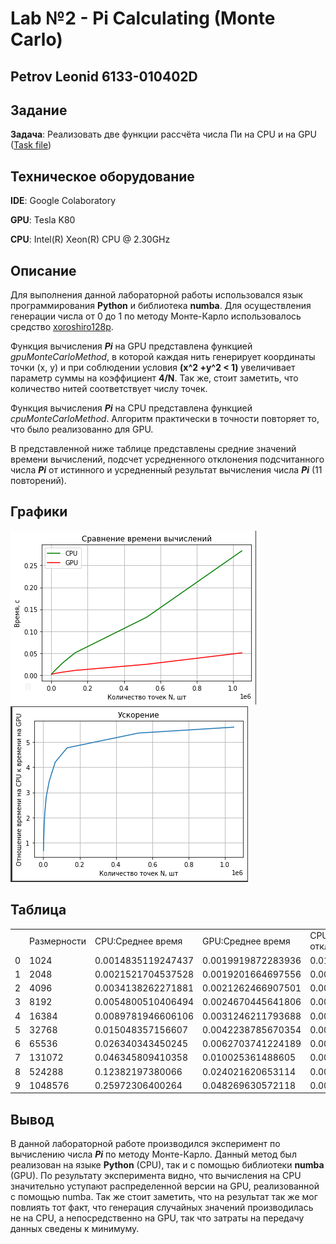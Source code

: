 # Lab №2 - Pi Calculating (Monte Carlo)
## Petrov Leonid 6133-010402D

## Задание

__Задача__: Реализовать две функции рассчёта числа Пи на CPU и на GPU ([Task file](pi_monte_carlo.pdf))

## Техническое оборудование

<b>__IDE__</b>: Google Colaboratory

<b>__GPU__</b>: Tesla K80

<b>__CPU__</b>: Intel(R) Xeon(R) CPU @ 2.30GHz

## Описание

Для выполнения данной лабораторной работы использовался язык программирования <b>Python</b> и библиотека <b>numba</b>. Для осуществления генерации числа от 0 до 1 по методу Монте-Карло использовалось средство [xoroshiro128p](https://numba.pydata.org/numba-doc/0.41.0/cuda/random.html).

Функция вычисления <b><i>Pi</i></b> на GPU представлена функцией *gpuMonteCarloMethod*, в которой каждая нить генерирует координаты точки (x, y) и при соблюдении условия 
**(x^2 +y^2 < 1)** увеличивает параметр суммы на коэффициент **4/N**. Так же, стоит заметить, что количество нитей соответствует числу точек.

Функция вычисления <b><i>Pi</i></b> на CPU представлена функцией *cpuMonteCarloMethod*. Алгоритм практически в точности повторяет то, что было реализованно для GPU.

В представленной ниже таблице представлены средние значений времени вычислений, подсчет усредненного отклонения подсчитанного числа <b><i>Pi</i></b> от истинного и усредненный результат вычисления числа <b><i>Pi</i></b> (11 повторений).

## Графики
![Сравнение времени выполнения алгоритмов](./Images/CompareCPUandGPU.PNG)
![Ускорение GPU в сравнении с CPU](./Images/Acceleration.PNG)

## Таблица
<table border="0" cellpadding="0" cellspacing="0" id="sheet0" class="sheet0 gridlines">
        <col class="col0">
        <col class="col1">
        <col class="col2">
        <col class="col3">
        <col class="col4">
        <col class="col5">
        <col class="col6">
        <col class="col7">
        <tbody>
          <tr class="row0">
            <td class="column0">&nbsp;</td>
            <td class="column1 style1 s">Размерности</td>
            <td class="column2 style1 s">CPU:Среднее время</td>
            <td class="column3 style1 s">GPU:Среднее время</td>
            <td class="column4 style1 s">CPU:Среднее отклонение</td>
            <td class="column5 style1 s">GPU:Среднее отклонение</td>
            <td class="column6 style1 s">CPU Усредненный результат</td>
            <td class="column7 style1 s">GPU Усредненный результат</td>
          </tr>
          <tr class="row1">
            <td class="column0 style1 n">0</td>
            <td class="column1 style0 n">1024</td>
            <td class="column2 style0 n">0.0014835119247437</td>
            <td class="column3 style0 n">0.0019919872283936</td>
            <td class="column4 style0 n">0.013858278589793</td>
            <td class="column5 style0 n">0.028311403589793</td>
            <td class="column6 style0 n">3.127734375</td>
            <td class="column7 style0 n">3.11328125</td>
          </tr>
          <tr class="row2">
            <td class="column0 style1 n">1</td>
            <td class="column1 style0 n">2048</td>
            <td class="column2 style0 n">0.0021521704537528</td>
            <td class="column3 style0 n">0.0019201664697556</td>
            <td class="column4 style0 n">0.0038508381136024</td>
            <td class="column5 style0 n">0.048772724466868</td>
            <td class="column6 style0 n">3.1377418154762</td>
            <td class="column7 style0 n">3.0928199291229</td>
          </tr>
          <tr class="row3">
            <td class="column0 style1 n">2</td>
            <td class="column1 style0 n">4096</td>
            <td class="column2 style0 n">0.0034138262271881</td>
            <td class="column3 style0 n">0.0021262466907501</td>
            <td class="column4 style0 n">0.00087610085541812</td>
            <td class="column5 style0 n">0.046103151636668</td>
            <td class="column6 style0 n">3.1407165527344</td>
            <td class="column7 style0 n">3.0954895019531</td>
          </tr>
          <tr class="row4">
            <td class="column0 style1 n">3</td>
            <td class="column1 style0 n">8192</td>
            <td class="column2 style0 n">0.0054800510406494</td>
            <td class="column3 style0 n">0.0024670445641806</td>
            <td class="column4 style0 n">0.0021599682700257</td>
            <td class="column5 style0 n">0.042301328974315</td>
            <td class="column6 style0 n">3.1394326853198</td>
            <td class="column7 style0 n">3.0992913246155</td>
          </tr>
          <tr class="row5">
            <td class="column0 style1 n">4</td>
            <td class="column1 style0 n">16384</td>
            <td class="column2 style0 n">0.0089781946606106</td>
            <td class="column3 style0 n">0.0031246211793688</td>
            <td class="column4 style0 n">0.00095409022173776</td>
            <td class="column5 style0 n">0.038954170542308</td>
            <td class="column6 style0 n">3.1406385633681</td>
            <td class="column7 style0 n">3.1026384830475</td>
          </tr>
          <tr class="row6">
            <td class="column0 style1 n">5</td>
            <td class="column1 style0 n">32768</td>
            <td class="column2 style0 n">0.015048357156607</td>
            <td class="column3 style0 n">0.0042238785670354</td>
            <td class="column4 style0 n">0.00017889157056228</td>
            <td class="column5 style0 n">0.035025270777293</td>
            <td class="column6 style0 n">3.1414137620192</td>
            <td class="column7 style0 n">3.1065673828125</td>
          </tr>
          <tr class="row7">
            <td class="column0 style1 n">6</td>
            <td class="column1 style0 n">65536</td>
            <td class="column2 style0 n">0.026340343450245</td>
            <td class="column3 style0 n">0.0062703741224189</td>
            <td class="column4 style0 n">0.00052595180114201</td>
            <td class="column5 style0 n">0.031588943796702</td>
            <td class="column6 style0 n">3.1410667017887</td>
            <td class="column7 style0 n">3.1100037097931</td>
          </tr>
          <tr class="row8">
            <td class="column0 style1 n">7</td>
            <td class="column1 style0 n">131072</td>
            <td class="column2 style0 n">0.046345809410358</td>
            <td class="column3 style0 n">0.010025361488605</td>
            <td class="column4 style0 n">0.0006449389705403</td>
            <td class="column5 style0 n">0.027925642328807</td>
            <td class="column6 style0 n">3.1409477146193</td>
            <td class="column7 style0 n">3.113667011261</td>
          </tr>
          <tr class="row9">
            <td class="column0 style1 n">8</td>
            <td class="column1 style0 n">524288</td>
            <td class="column2 style0 n">0.12382197380066</td>
            <td class="column3 style0 n">0.024021620653114</td>
            <td class="column4 style0 n">0.00065702824102098</td>
            <td class="column5 style0 n">0.02489963372285</td>
            <td class="column6 style0 n">3.1409356253488</td>
            <td class="column7 style0 n">3.1166930198669</td>
          </tr>
          <tr class="row10">
            <td class="column0 style1 n">9</td>
            <td class="column1 style0 n">1048576</td>
            <td class="column2 style0 n">0.25972306400264</td>
            <td class="column3 style0 n">0.048269630572118</td>
            <td class="column4 style0 n">0.00064858391116296</td>
            <td class="column5 style0 n">0.02252450783784</td>
            <td class="column6 style0 n">3.1409440696786</td>
            <td class="column7 style0 n">3.119068145752</td>
          </tr>
        </tbody>
    </table>

## Вывод
В данной лабораторной работе производился эксперимент по вычислению числа <b><i>Pi</i></b> по методу Монте-Карло. Данный метод был реализован на языке <b>Python</b> (CPU),
так и с помощью библиотеки <b>numba</b> (GPU). По результату эксперимента видно, что вычисления на CPU значительно уступают распределенной версии на GPU, реализованной с помощью numba.
Так же стоит заметить, что на результат так же мог повлиять тот факт, что генерация случайных значений производилась не на CPU, а непосредственно на GPU, так что затраты на передачу данных 
сведены к минимуму.
